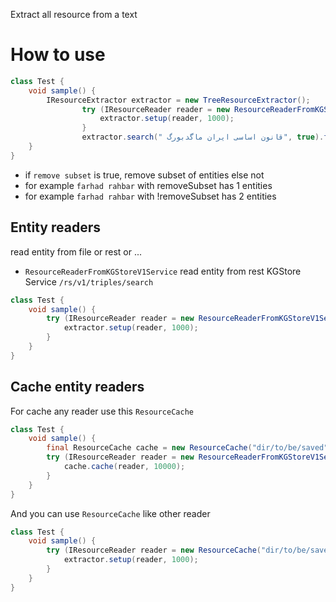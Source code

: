 Extract all resource from a text

# How to use
```java
class Test {
    void sample() {
        IResourceExtractor extractor = new TreeResourceExtractor();
                try (IResourceReader reader = new ResourceReaderFromKGStoreV1Service("http://localhost:8091/")) {
                    extractor.setup(reader, 1000);
                }
                extractor.search(" قانون اساسی ایران ماگدبورگ", true).forEach(System.out::println);
    }
}
```

* if `remove subset` is true, remove subset of entities else not
* for example `farhad rahbar` with removeSubset has 1 entities
* for example `farhad rahbar` with !removeSubset has 2 entities


## Entity readers
read entity from file or rest or ...

* `ResourceReaderFromKGStoreV1Service` read entity from rest KGStore Service `/rs/v1/triples/search`

```java
class Test {
    void sample() {
        try (IResourceReader reader = new ResourceReaderFromKGStoreV1Service("http://194.225.227.161:8091/")) {
            extractor.setup(reader, 1000);
        }
    }
}
```

## Cache entity readers
For cache any reader use this `ResourceCache`

```java
class Test {
    void sample() {
        final ResourceCache cache = new ResourceCache("dir/to/be/saved");
        try (IResourceReader reader = new ResourceReaderFromKGStoreV1Service("http://194.225.227.161:8091/")) {
            cache.cache(reader, 10000);
        }
    }
}
```

And you can use `ResourceCache` like other reader
```java
class Test {
    void sample() {
        try (IResourceReader reader = new ResourceCache("dir/to/be/saved")) {
            extractor.setup(reader, 1000);
        }
    }
}
```
